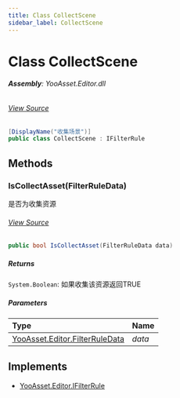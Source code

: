 ```yaml
---
title: Class CollectScene
sidebar_label: CollectScene
---
```

# Class CollectScene


###### **Assembly**: YooAsset.Editor.dll
###### [View Source](https://github.com/tuyoogame/YooAsset-Samples.git/blob/main/Assets/YooAsset/Editor/AssetBundleCollector/DefaultRules/DefaultFilterRule.cs#L18)
```csharp title="Declaration"
[DisplayName("收集场景")]
public class CollectScene : IFilterRule
```
## Methods
### IsCollectAsset(FilterRuleData)
是否为收集资源
###### [View Source](https://github.com/tuyoogame/YooAsset-Samples.git/blob/main/Assets/YooAsset/Editor/AssetBundleCollector/DefaultRules/DefaultFilterRule.cs#L21)
```csharp title="Declaration"
public bool IsCollectAsset(FilterRuleData data)
```

##### Returns

`System.Boolean`: 如果收集该资源返回TRUE
##### Parameters

| Type | Name |
|:--- |:--- |
| [YooAsset.Editor.FilterRuleData](../YooAsset.Editor/FilterRuleData.md) | *data* |


## Implements

* [YooAsset.Editor.IFilterRule](../YooAsset.Editor/IFilterRule.md)
